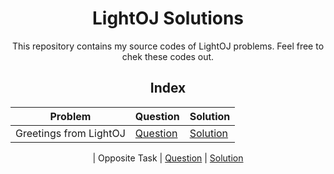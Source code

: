 <div align="center">

# LightOJ Solutions
This repository contains my source codes of LightOJ problems.
Feel free to chek these codes out.
## Index

| Problem       | Question                           | Solution                                       |
| --------------| -----------------------------------|-----------------------------------------------|
| Greetings from LightOJ | [Question](https://lightoj.com/problem/greetings-from-lightoj) | [Solution](https://github.com/ShazidMashrafi/LightOJ-Solutions/blob/master/Greetings%20from%20LightOJ/LOJ-1000.c)

| Opposite Task | [Question](https://lightoj.com/problem/hex-a-bonacci) | [Solution](https://github.com/ShazidMashrafi/LightOJ-Solutions/blob/master/Opposite%20Task/LOJ-1001.c)



